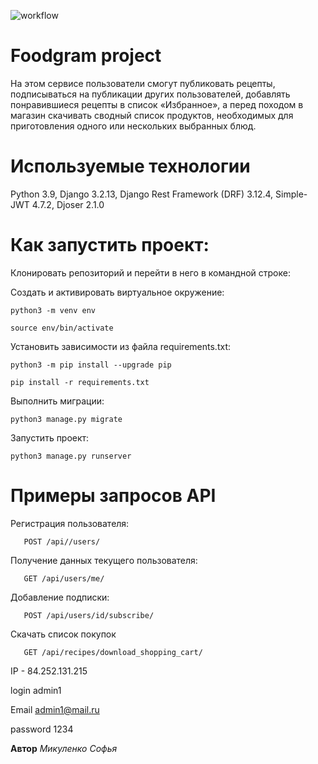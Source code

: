 ![workflow](https://github.com/Smikulenko/foodgram-project-react/actions/workflows/main.yml/badge.svg)
# Foodgram project
На этом сервисе пользователи смогут публиковать рецепты, подписываться на публикации других пользователей, добавлять понравившиеся рецепты в список «Избранное», а перед походом в магазин скачивать сводный список продуктов, необходимых для приготовления одного или нескольких выбранных блюд.

# **Используемые технологии**
Python 3.9, Django 3.2.13,  Django Rest Framework (DRF) 3.12.4, Simple-JWT 4.7.2, Djoser 2.1.0


# **Как запустить проект:**
Клонировать репозиторий и перейти в него в командной строке:

Cоздать и активировать виртуальное окружение:
```
python3 -m venv env
```
```
source env/bin/activate
```
Установить зависимости из файла requirements.txt:
```
python3 -m pip install --upgrade pip
```
```
pip install -r requirements.txt
```
Выполнить миграции:
```
python3 manage.py migrate
```
Запустить проект:
```
python3 manage.py runserver
```

# **Примеры запросов API**

Регистрация пользователя:
```
   POST /api//users/
```
Получение данных текущего пользователя:
```
   GET /api/users/me/
```
Добавление подписки:
```
   POST /api/users/id/subscribe/
```
Скачать список покупок
```
   GET /api/recipes/download_shopping_cart/
```

IP - 84.252.131.215

login admin1

Email admin1@mail.ru

password 1234




**Автор**
*Микуленко Софья*
